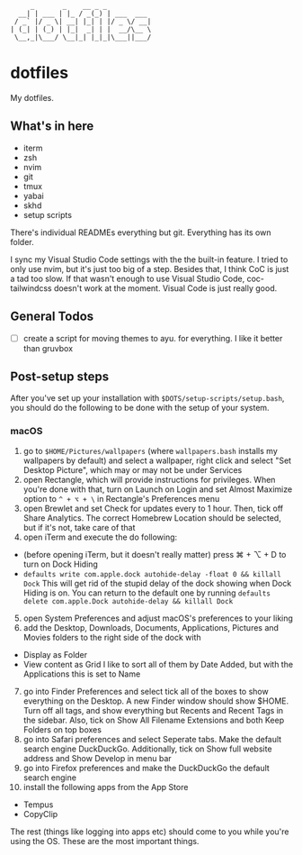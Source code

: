 ```text
     _       _    __ _ _
  __| | ___ | |_ / _(_) | ___  ___
 / _` |/ _ \| __| |_| | |/ _ \/ __|
| (_| | (_) | |_|  _| | |  __/\__ \
 \__,_|\___/ \__|_| |_|_|\___||___/
```

# dotfiles

My dotfiles.

## What's in here

- iterm
- zsh
- nvim
- git
- tmux
- yabai
- skhd
- setup scripts

There's individual READMEs everything but git. Everything has its own folder.

I sync my Visual Studio Code settings with the the built-in feature. I tried to only use nvim, but it's just too big of a step. Besides that, I think CoC is just a tad too slow. If that wasn't enough to use Visual Studio Code, coc-tailwindcss doesn't work at the moment. Visual Code is just really good.

## General Todos

- [ ] create a script for moving themes to ayu. for everything. I like it better than gruvbox

## Post-setup steps

After you've set up your installation with `$DOTS/setup-scripts/setup.bash`, you should do the following to be done with the setup of your system.

### macOS

1. go to `$HOME/Pictures/wallpapers` (where `wallpapers.bash` installs my wallpapers by default) and select a wallpaper, right click and select "Set Desktop Picture", which may or may not be under Services
2. open Rectangle, which will provide instructions for privileges. When you're done with that, turn on Launch on Login and set Almost Maximize option to `^ + ⌥ + \` in Rectangle's Preferences menu
3. open Brewlet and set Check for updates every to 1 hour. Then, tick off Share Analytics. The correct Homebrew Location should be selected, but if it's not, take care of that
4. open iTerm and execute the do following:
  - (before opening iTerm, but it doesn't really matter) press ⌘ + ⌥ + D to turn on Dock Hiding
  - `defaults write com.apple.dock autohide-delay -float 0 && killall Dock`
    This will get rid of the stupid delay of the dock showing when Dock Hiding is on. You can return to the default one by running
    `defaults delete com.apple.Dock autohide-delay && killall Dock`
5. open System Preferences and adjust macOS's preferences to your liking
6. add the Desktop, Downloads, Documents, Applications, Pictures and Movies folders to the right side of the dock with
  - Display as Folder
  - View content as Grid
  I like to sort all of them by Date Added, but with the Applications this is set to Name
7. go into Finder Preferences and select tick all of the boxes to show everything on the Desktop. A new Finder window should show $HOME. Turn off all tags, and show everything but Recents and Recent Tags in the sidebar. Also, tick on Show All Filename Extensions and both Keep Folders on top boxes
8. go into Safari preferences and select Seperate tabs. Make the default search engine DuckDuckGo. Additionally, tick on Show full website address and Show Develop in menu bar
9. go into Firefox preferences and make the DuckDuckGo the default search engine
10. install the following apps from the App Store
  - Tempus
  - CopyClip

The rest (things like logging into apps etc) should come to you while you're using the OS. These are the most important things.
